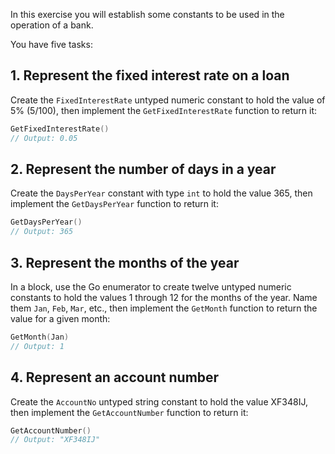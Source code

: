 In this exercise you will establish some constants to be used in the operation of a bank.

You have five tasks:

## 1. Represent the fixed interest rate on a loan

Create the `FixedInterestRate` untyped numeric constant to hold the value of 5% (5/100), then implement the `GetFixedInterestRate` function to return it:

```go
GetFixedInterestRate()
// Output: 0.05
```

## 2. Represent the number of days in a year

Create the `DaysPerYear` constant with type `int` to hold the value 365, then implement the `GetDaysPerYear` function to return it:

```go
GetDaysPerYear()
// Output: 365
```

## 3. Represent the months of the year

In a block, use the Go enumerator to create twelve untyped numeric constants to hold the values 1 through 12 for the months of the year. Name them `Jan`, `Feb`, `Mar`, etc., then implement the `GetMonth` function to return the value for a given month:

```go
GetMonth(Jan)
// Output: 1
```

## 4. Represent an account number

Create the `AccountNo` untyped string constant to hold the value XF348IJ, then implement the `GetAccountNumber` function to return it:

```go
GetAccountNumber()
// Output: "XF348IJ"
```
